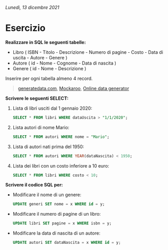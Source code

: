 *Lunedì, 13 dicembre 2021*

# Esercizio

**Realizzare in SQL le seguenti tabelle:**

- Libro ( ISBN - Titolo - Descrizione - Numero di pagine - Costo - Data di uscita - Autore - Genere )
- Autore ( id - Nome - Cognome - Data di nascita )
- Genere ( id - Nome - Descrizione )

Inserire per ogni tabella almeno 4 record.
> [generatedata.com](https://generatedata.com/),
> [Mockaroo](https://www.mockaroo.com/), 
> [Online data generator](https://www.onlinedatagenerator.com/)

**Scrivere le seguenti SELECT:**

1. Lista di libri usciti dal 1 gennaio 2020:

    ```sql
	SELECT * FROM libri WHERE dataUscita > "1/1/2020";
	```

2. Lista autori di nome Mario:

    ```sql
	SELECT * FROM autori WHERE nome = "Mario";
	```

3. Lista di autori nati prima del 1950:

    ```sql
	SELECT * FROM autori WHERE YEAR(dataNascita) < 1950;
	```

4. Lista dei libri con un costo inferiore a 10 euro:

    ```sql
	SELECT * FROM libri WHERE costo < 10;
	```

**Scrivere il codice SQL per:**

- Modificare il nome di un genere:
  
    ```sql
	UPDATE generi SET nome = x WHERE id = y;
	```

- Modificare il numero di pagine di un libro:

    ```sql
	UPDATE libri SET pagine = x WHERE isbn = y;
	```

- Modificare la data di nascita di un autore:

    ```sql
	UPDATE autori SET dataNascita = x WHERE id = y;
	```